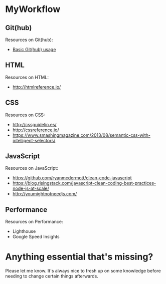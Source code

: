 # MyWorkflow

## Git(hub)
Resources on Git(hub):
- [Basic Git(hub) usage](https://www.youtube.com/watch?v=cd-g06nA3ns&app=desktop)

## HTML
Resources on HTML:
- http://htmlreference.io/

## CSS
Resources on CSS:
- http://cssguidelin.es/
- http://cssreference.io/
- https://www.smashingmagazine.com/2013/08/semantic-css-with-intelligent-selectors/

## JavaScript
Resources on JavaScript:
- https://github.com/ryanmcdermott/clean-code-javascript
- https://blog.risingstack.com/javascript-clean-coding-best-practices-node-js-at-scale/
- http://youmightnotneedjs.com/

## Performance
Resources on Performance:
- Lighthouse
- Google Speed Insights

# Anything essential that's missing?
Please let me know. It's always nice to fresh up on some knowledge before needing to change certain things afterwards.
